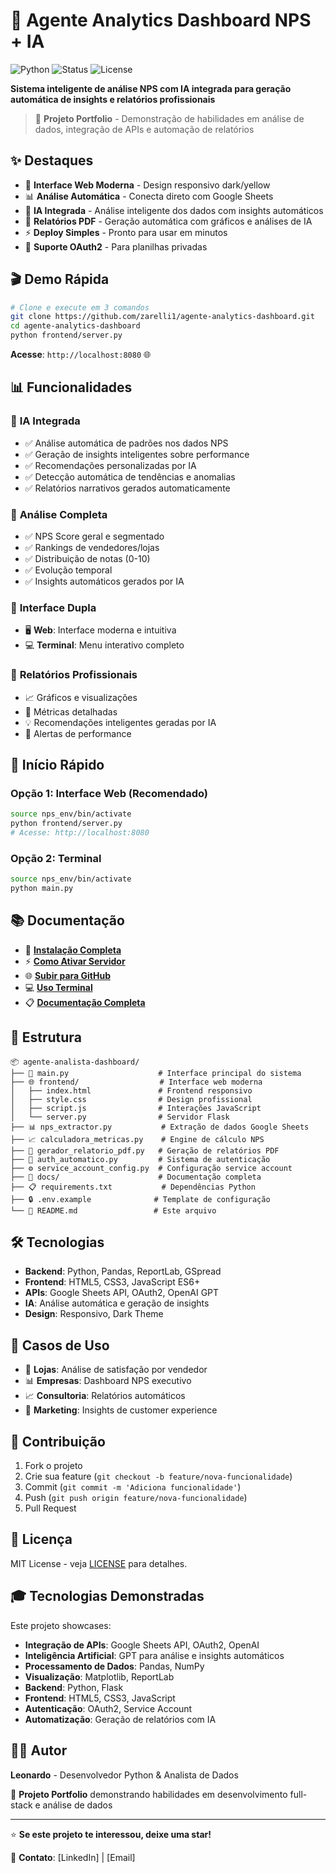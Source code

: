 # 🚀 Agente Analytics Dashboard NPS + IA

![Python](https://img.shields.io/badge/Python-3.8+-blue)
![Status](https://img.shields.io/badge/Status-Ativo-green)
![License](https://img.shields.io/badge/License-MIT-yellow)

**Sistema inteligente de análise NPS com IA integrada para geração automática de insights e relatórios profissionais**

> 🎯 **Projeto Portfolio** - Demonstração de habilidades em análise de dados, integração de APIs e automação de relatórios

## ✨ **Destaques**

- 🎯 **Interface Web Moderna** - Design responsivo dark/yellow
- 📊 **Análise Automática** - Conecta direto com Google Sheets  
- 🤖 **IA Integrada** - Análise inteligente dos dados com insights automáticos
- 📑 **Relatórios PDF** - Geração automática com gráficos e análises de IA
- ⚡ **Deploy Simples** - Pronto para usar em minutos
- 🔐 **Suporte OAuth2** - Para planilhas privadas

## 🎬 **Demo Rápida**

```bash
# Clone e execute em 3 comandos
git clone https://github.com/zarelli1/agente-analytics-dashboard.git
cd agente-analytics-dashboard
python frontend/server.py
```

**Acesse**: `http://localhost:8080` 🌐

## 📊 **Funcionalidades**

### 🤖 **IA Integrada**
- ✅ Análise automática de padrões nos dados NPS
- ✅ Geração de insights inteligentes sobre performance
- ✅ Recomendações personalizadas por IA
- ✅ Detecção automática de tendências e anomalias
- ✅ Relatórios narrativos gerados automaticamente

### 🎯 **Análise Completa**
- ✅ NPS Score geral e segmentado
- ✅ Rankings de vendedores/lojas  
- ✅ Distribuição de notas (0-10)
- ✅ Evolução temporal
- ✅ Insights automáticos gerados por IA

### 🎨 **Interface Dupla**
- 🖥️ **Web**: Interface moderna e intuitiva
- 💻 **Terminal**: Menu interativo completo

### 📄 **Relatórios Profissionais**
- 📈 Gráficos e visualizações
- 🎯 Métricas detalhadas
- 💡 Recomendações inteligentes geradas por IA
- 🚨 Alertas de performance

## 🚀 **Início Rápido**

### **Opção 1: Interface Web (Recomendado)**
```bash
source nps_env/bin/activate
python frontend/server.py
# Acesse: http://localhost:8080
```

### **Opção 2: Terminal**
```bash
source nps_env/bin/activate
python main.py
```

## 📚 **Documentação**

- 📖 [**Instalação Completa**](docs/INSTALACAO.md)
- ⚡ [**Como Ativar Servidor**](docs/COMO_ATIVAR_SERVIDOR.md)  
- 🌐 [**Subir para GitHub**](docs/COMO_SUBIR_GITHUB.md)
- 💻 [**Uso Terminal**](docs/Como_usar.md)
- 📋 [**Documentação Completa**](docs/)

## 📁 **Estrutura**

```
📦 agente-analista-dashboard/
├── 🎯 main.py                    # Interface principal do sistema
├── 🌐 frontend/                  # Interface web moderna
│   ├── index.html               # Frontend responsivo
│   ├── style.css                # Design profissional
│   ├── script.js                # Interações JavaScript
│   └── server.py                # Servidor Flask
├── 📊 nps_extractor.py           # Extração de dados Google Sheets
├── 📈 calculadora_metricas.py    # Engine de cálculo NPS
├── 📑 gerador_relatorio_pdf.py   # Geração de relatórios PDF
├── 🔐 auth_automatico.py         # Sistema de autenticação
├── ⚙️ service_account_config.py  # Configuração service account
├── 📁 docs/                      # Documentação completa
├── 📋 requirements.txt           # Dependências Python
├── 🔒 .env.example              # Template de configuração
└── 📄 README.md                 # Este arquivo
```

## 🛠️ **Tecnologias**

- **Backend**: Python, Pandas, ReportLab, GSpread
- **Frontend**: HTML5, CSS3, JavaScript ES6+
- **APIs**: Google Sheets API, OAuth2, OpenAI GPT
- **IA**: Análise automática e geração de insights
- **Design**: Responsivo, Dark Theme

## 🎯 **Casos de Uso**

- 🏪 **Lojas**: Análise de satisfação por vendedor
- 📊 **Empresas**: Dashboard NPS executivo  
- 📈 **Consultoria**: Relatórios automáticos
- 🎯 **Marketing**: Insights de customer experience

## 🤝 **Contribuição**

1. Fork o projeto
2. Crie sua feature (`git checkout -b feature/nova-funcionalidade`)
3. Commit (`git commit -m 'Adiciona funcionalidade'`)
4. Push (`git push origin feature/nova-funcionalidade`)
5. Pull Request

## 📄 **Licença**

MIT License - veja [LICENSE](LICENSE) para detalhes.

## 🎓 **Tecnologias Demonstradas**

Este projeto showcases:
- **Integração de APIs**: Google Sheets API, OAuth2, OpenAI
- **Inteligência Artificial**: GPT para análise e insights automáticos
- **Processamento de Dados**: Pandas, NumPy
- **Visualização**: Matplotlib, ReportLab
- **Backend**: Python, Flask
- **Frontend**: HTML5, CSS3, JavaScript
- **Autenticação**: OAuth2, Service Account
- **Automatização**: Geração de relatórios com IA

## 👨‍💻 **Autor**

**Leonardo** - Desenvolvedor Python & Analista de Dados

💼 **Projeto Portfolio** demonstrando habilidades em desenvolvimento full-stack e análise de dados

---

⭐ **Se este projeto te interessou, deixe uma star!**

📧 **Contato**: [LinkedIn] | [Email]